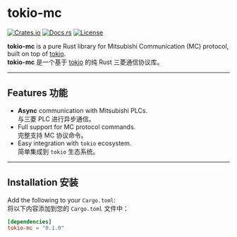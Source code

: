 # tokio-mc

[![Crates.io](https://img.shields.io/crates/v/tokio-mc.svg)](https://crates.io/crates/tokio-mc)
[![Docs.rs](https://docs.rs/tokio-mc/badge.svg)](https://docs.rs/tokio-mc)
[![License](https://img.shields.io/badge/license-MIT-blue.svg)](LICENSE)

**tokio-mc** is a pure Rust library for Mitsubishi Communication (MC) protocol, built on top of [tokio](https://tokio.rs/).  
**tokio-mc** 是一个基于 [tokio](https://tokio.rs/) 的纯 Rust 三菱通信协议库。

---

## Features 功能

- **Async** communication with Mitsubishi PLCs.  
  与三菱 PLC 进行异步通信。
- Full support for MC protocol commands.  
  完整支持 MC 协议命令。
- Easy integration with `tokio` ecosystem.  
  简单集成到 `tokio` 生态系统。

---

## Installation 安装

Add the following to your `Cargo.toml`:  
将以下内容添加到您的 `Cargo.toml` 文件中：

```toml
[dependencies]
tokio-mc = "0.1.0"
